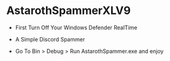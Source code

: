# AstarothSpammerXLV9

- First Turn Off Your Windows Defender RealTime 

- A Simple Discord Spammer 

- Go To Bin > Debug > Run AstarothSpammer.exe and enjoy 
